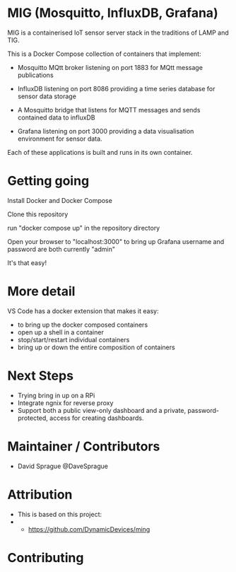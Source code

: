 # MIG (Mosquitto, InfluxDB, Grafana)

MIG is a containerised IoT sensor server stack in the traditions of LAMP and TIG.

This is a Docker Compose collection of containers that implement:

- Mosquitto MQtt broker listening on port 1883 for MQtt message publications

- InfluxDB listening on port 8086 providing a time series database for sensor data storage

- A Mosquitto bridge that listens for MQTT messages and sends contained data to influxDB

- Grafana listening on port 3000 providing a data visualisation environment for sensor data.

Each of these applications is built and runs in its own container.


# Getting going

Install Docker and Docker Compose

Clone this repository

run "docker compose up" in the repository directory

Open your browser to "localhost:3000" to bring up Grafana
username and password are both currently "admin"

It's that easy!

# More detail

VS Code has a docker extension that makes it easy:
 - to bring up the docker composed containers
 - open up a shell in a container
 - stop/start/restart individual containers
 - bring up or down the entire composition of containers

# Next Steps
 - Trying bring in up on a RPi
 - Integrate ngnix for reverse proxy
 - Support both a public view-only dashboard and a private, password-protected, access for creating dashboards.

# Maintainer / Contributors

- David Sprague @DaveSprague

# Attribution

- This is based on this project:
- - https://github.com/DynamicDevices/ming


# Contributing




